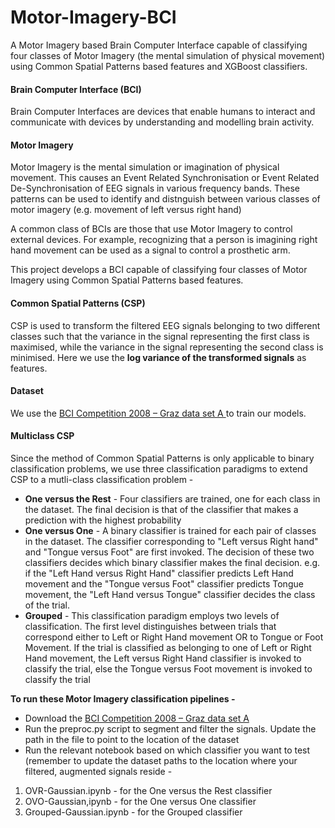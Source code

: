 # Motor-Imagery-BCI
A Motor Imagery based Brain Computer Interface capable of classifying four classes of Motor Imagery (the mental simulation of physical movement) using Common Spatial Patterns based features and XGBoost classifiers.

#### Brain Computer Interface (BCI)
Brain Computer Interfaces are devices that enable humans to interact and communicate with devices by understanding and modelling brain activity. 

#### Motor Imagery
Motor Imagery is the mental simulation or imagination of physical movement. This causes an Event Related Synchronisation or Event Related De-Synchronisation of EEG signals in various frequency bands. These patterns can be used to identify and distnguish between various classes of motor imagery (e.g. movement of left versus right hand)

A common class of BCIs are those that use Motor Imagery to control external devices. For example, recognizing that a person is imagining right hand movement can be used as a signal to control a prosthetic arm.

 This project develops a BCI capable of classifying four classes of Motor Imagery using Common Spatial Patterns based features. 
 
 #### Common Spatial Patterns (CSP)

CSP is used to transform the filtered EEG signals belonging to two different classes such that the variance in the signal representing the first class is maximised, while the variance in the signal representing the second class is minimised. Here we use the <b>log variance of the transformed signals</b> as features.

#### Dataset 
We use the <a href='http://www.bbci.de/competition/iv/'> BCI Competition 2008 – Graz data set A </a> to train our models.

#### Multiclass CSP

Since the method of Common Spatial Patterns is only applicable to binary classification problems, we use three classification paradigms to extend CSP to a mutli-class classification problem -

<ul>
  <li> 
    <b>One versus the Rest</b> - Four classifiers are trained, one for each class in the dataset. The final decision is that of the classifier that makes a prediction with the highest probability
  </li>
  <li>
    <b>One versus One</b> - A binary classifier is trained for each pair of classes in the dataset. The classifier corresponding to "Left versus Right hand" and "Tongue versus Foot" are first invoked. The decision of these two classifiers decides which binary classifier makes the final decision. e.g. if the "Left Hand versus Right Hand" classifier predicts Left Hand movement and the "Tongue versus Foot" classifier predicts Tongue movement, the "Left Hand versus Tongue" classifier decides the class of the trial. 
  </li>
  <li>
    <b>Grouped</b> - This classification paradigm employs two levels of classification. The first level distinguishes between trials that correspond either to Left or Right Hand movement OR to Tongue or Foot Movement. If the trial is classified as belonging to one of Left or Right Hand movement, the Left versus Right Hand classifier is invoked to classify the trial, else the Tongue versus Foot movement is invoked to classify the trial
  </li>
</ul>

<b> To run these Motor Imagery classification pipelines - </b>
* Download the <a href='http://www.bbci.de/competition/iv/'> BCI Competition 2008 – Graz data set A </a>
* Run the preproc.py script to segment and filter the signals. Update the path in the file to point to the location of the dataset
* Run the relevant notebook based on which classifier you want to test (remember to update the dataset paths to the location where your filtered, augmented signals reside - 
 1. OVR-Gaussian.ipynb - for the One versus the Rest classifier
 2. OVO-Gaussian,ipynb - for the One versus One classifier
 3. Grouped-Gaussian.ipynb - for the Grouped classifier
